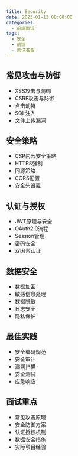 ```yaml
---
title: Security
date: 2023-01-13 00:00:00
categories:
  - 前端面试
tags: 
  - 安全
  - 前端
  - 面试准备
---
```



## 常见攻击与防御
- XSS攻击与防御
- CSRF攻击与防御
- 点击劫持
- SQL注入
- 文件上传漏洞

## 安全策略
- CSP内容安全策略
- HTTPS强制
- 同源策略
- CORS配置
- 安全头设置

## 认证与授权
- JWT原理与安全
- OAuth2.0流程
- Session管理
- 密码安全
- 双因素认证

## 数据安全
- 数据加密
- 敏感信息处理
- 数据脱敏
- 日志安全
- 隐私保护

## 最佳实践
- 安全编码规范
- 安全审计
- 漏洞扫描
- 安全测试
- 应急响应

## 面试重点
- 常见攻击原理
- 安全防御方案
- 认证授权机制
- 数据安全措施
- 实际项目经验
